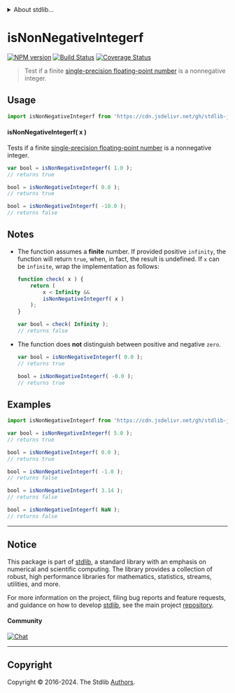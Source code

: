 <!--

@license Apache-2.0

Copyright (c) 2024 The Stdlib Authors.

Licensed under the Apache License, Version 2.0 (the "License");
you may not use this file except in compliance with the License.
You may obtain a copy of the License at

   http://www.apache.org/licenses/LICENSE-2.0

Unless required by applicable law or agreed to in writing, software
distributed under the License is distributed on an "AS IS" BASIS,
WITHOUT WARRANTIES OR CONDITIONS OF ANY KIND, either express or implied.
See the License for the specific language governing permissions and
limitations under the License.

-->


<details>
  <summary>
    About stdlib...
  </summary>
  <p>We believe in a future in which the web is a preferred environment for numerical computation. To help realize this future, we've built stdlib. stdlib is a standard library, with an emphasis on numerical and scientific computation, written in JavaScript (and C) for execution in browsers and in Node.js.</p>
  <p>The library is fully decomposable, being architected in such a way that you can swap out and mix and match APIs and functionality to cater to your exact preferences and use cases.</p>
  <p>When you use stdlib, you can be absolutely certain that you are using the most thorough, rigorous, well-written, studied, documented, tested, measured, and high-quality code out there.</p>
  <p>To join us in bringing numerical computing to the web, get started by checking us out on <a href="https://github.com/stdlib-js/stdlib">GitHub</a>, and please consider <a href="https://opencollective.com/stdlib">financially supporting stdlib</a>. We greatly appreciate your continued support!</p>
</details>

# isNonNegativeIntegerf

[![NPM version][npm-image]][npm-url] [![Build Status][test-image]][test-url] [![Coverage Status][coverage-image]][coverage-url] <!-- [![dependencies][dependencies-image]][dependencies-url] -->

> Test if a finite [single-precision floating-point number][ieee754] is a nonnegative integer.



<section class="usage">

## Usage

```javascript
import isNonNegativeIntegerf from 'https://cdn.jsdelivr.net/gh/stdlib-js/math-base-assert-is-nonnegative-integerf@deno/mod.js';
```

#### isNonNegativeIntegerf( x )

Tests if a finite [single-precision floating-point number][ieee754] is a nonnegative integer.

```javascript
var bool = isNonNegativeIntegerf( 1.0 );
// returns true

bool = isNonNegativeIntegerf( 0.0 );
// returns true

bool = isNonNegativeIntegerf( -10.0 );
// returns false
```

</section>

<!-- /.usage -->

<section class="notes">

## Notes

-   The function assumes a **finite** number. If provided positive `infinity`, the function will return `true`, when, in fact, the result is undefined. If `x` can be `infinite`, wrap the implementation as follows:

    ```javascript
    function check( x ) {
        return (
            x < Infinity &&
            isNonNegativeIntegerf( x )
        );
    }

    var bool = check( Infinity );
    // returns false
    ```

-   The function does **not** distinguish between positive and negative `zero`.

    ```javascript
    var bool = isNonNegativeIntegerf( 0.0 );
    // returns true

    bool = isNonNegativeIntegerf( -0.0 );
    // returns true
    ```

</section>

<!-- /.notes -->

<section class="examples">

## Examples

<!-- eslint no-undef: "error" -->

```javascript
import isNonNegativeIntegerf from 'https://cdn.jsdelivr.net/gh/stdlib-js/math-base-assert-is-nonnegative-integerf@deno/mod.js';

var bool = isNonNegativeIntegerf( 5.0 );
// returns true

bool = isNonNegativeIntegerf( 0.0 );
// returns true

bool = isNonNegativeIntegerf( -1.0 );
// returns false

bool = isNonNegativeIntegerf( 3.14 );
// returns false

bool = isNonNegativeIntegerf( NaN );
// returns false
```

</section>

<!-- /.examples -->

<!-- C interface documentation. -->



<!-- Section for related `stdlib` packages. Do not manually edit this section, as it is automatically populated. -->

<section class="related">

</section>

<!-- /.related -->

<!-- Section for all links. Make sure to keep an empty line after the `section` element and another before the `/section` close. -->


<section class="main-repo" >

* * *

## Notice

This package is part of [stdlib][stdlib], a standard library with an emphasis on numerical and scientific computing. The library provides a collection of robust, high performance libraries for mathematics, statistics, streams, utilities, and more.

For more information on the project, filing bug reports and feature requests, and guidance on how to develop [stdlib][stdlib], see the main project [repository][stdlib].

#### Community

[![Chat][chat-image]][chat-url]

---

## Copyright

Copyright &copy; 2016-2024. The Stdlib [Authors][stdlib-authors].

</section>

<!-- /.stdlib -->

<!-- Section for all links. Make sure to keep an empty line after the `section` element and another before the `/section` close. -->

<section class="links">

[npm-image]: http://img.shields.io/npm/v/@stdlib/math-base-assert-is-nonnegative-integerf.svg
[npm-url]: https://npmjs.org/package/@stdlib/math-base-assert-is-nonnegative-integerf

[test-image]: https://github.com/stdlib-js/math-base-assert-is-nonnegative-integerf/actions/workflows/test.yml/badge.svg?branch=main
[test-url]: https://github.com/stdlib-js/math-base-assert-is-nonnegative-integerf/actions/workflows/test.yml?query=branch:main

[coverage-image]: https://img.shields.io/codecov/c/github/stdlib-js/math-base-assert-is-nonnegative-integerf/main.svg
[coverage-url]: https://codecov.io/github/stdlib-js/math-base-assert-is-nonnegative-integerf?branch=main

<!--

[dependencies-image]: https://img.shields.io/david/stdlib-js/math-base-assert-is-nonnegative-integerf.svg
[dependencies-url]: https://david-dm.org/stdlib-js/math-base-assert-is-nonnegative-integerf/main

-->

[chat-image]: https://img.shields.io/gitter/room/stdlib-js/stdlib.svg
[chat-url]: https://app.gitter.im/#/room/#stdlib-js_stdlib:gitter.im

[stdlib]: https://github.com/stdlib-js/stdlib

[stdlib-authors]: https://github.com/stdlib-js/stdlib/graphs/contributors

[umd]: https://github.com/umdjs/umd
[es-module]: https://developer.mozilla.org/en-US/docs/Web/JavaScript/Guide/Modules

[deno-url]: https://github.com/stdlib-js/math-base-assert-is-nonnegative-integerf/tree/deno
[deno-readme]: https://github.com/stdlib-js/math-base-assert-is-nonnegative-integerf/blob/deno/README.md
[umd-url]: https://github.com/stdlib-js/math-base-assert-is-nonnegative-integerf/tree/umd
[umd-readme]: https://github.com/stdlib-js/math-base-assert-is-nonnegative-integerf/blob/umd/README.md
[esm-url]: https://github.com/stdlib-js/math-base-assert-is-nonnegative-integerf/tree/esm
[esm-readme]: https://github.com/stdlib-js/math-base-assert-is-nonnegative-integerf/blob/esm/README.md
[branches-url]: https://github.com/stdlib-js/math-base-assert-is-nonnegative-integerf/blob/main/branches.md

[ieee754]: https://en.wikipedia.org/wiki/IEEE_754-1985

<!-- <related-links> -->

<!-- </related-links> -->

</section>

<!-- /.links -->
